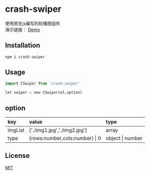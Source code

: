 # crash-swiper

使用原生js编写的轮播图组件  
演示链接： [Demo](https://maxw2.github.io/crash-swiper/)

## Installation
```bash
npm i crash-swiper
```

## Usage

```python
import CSwiper from 'crash-swiper'

let swiper = new CSwiper(el,option)

```

## option

| key     | value                         | type |
|:-----   | :---------------------------  |:-----|
|imgList  | ['./img1.jpg','./img2.jpg']   |array |
|type     | {rows:number,cols:number} \| 0    |object \| number | 


## License
[MIT](https://choosealicense.com/licenses/mit/)
